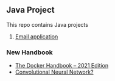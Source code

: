 ## Java Project

This repo contains Java projects
1. [Email application](https://github.com/Krismars19/Java-Projects/tree/main/1.Email%20application)


### New Handbook
- [The Docker Handbook – 2021 Edition](https://www.freecodecamp.org/news/the-docker-handbook/)
- [Convolutional Neural Network?](https://www.freecodecamp.org/news/convolutional-neural-network-tutorial-for-beginners/)
